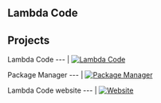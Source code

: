 ## Lambda Code


## Projects

Lambda Code 
--- |
[![Lambda Code](https://github-readme-stats.vercel.app/api/pin/?username=Lambda-Code-Organization&repo=Lambda-Code&theme=algolia)](https://github.com/Lambda-Code-Organization/Lambda-Code)


Package Manager
--- |
[![Package Manager](https://github-readme-stats.vercel.app/api/pin/?username=Lambda-Code-Organization&repo=package-manager&theme=algolia)](https://github.com/Lambda-Code-Organization/package-manager)

Lambda Code website
--- |
[![Website](https://github-readme-stats.vercel.app/api/pin/?username=Lambda-Code-Organization&repo=lambda-code-organization.github.io&theme=algolia)](https://github.com/Lambda-Code-Organization/package-manager)
